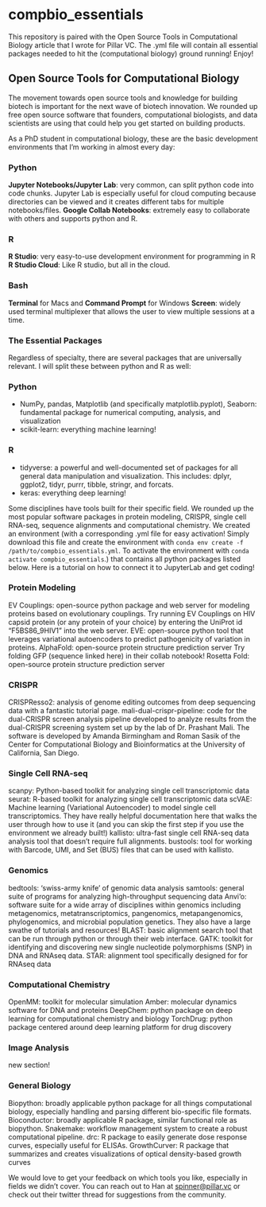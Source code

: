 # compbio_essentials

This repository is paired with the Open Source Tools in Computational Biology article that I wrote for Pillar VC. 
The .yml file will contain all essential packages needed to hit the (computational biology) ground running! Enjoy!


## Open Source Tools for Computational Biology

The movement towards open source tools and knowledge for building biotech is important for the next wave of biotech innovation. We rounded up free open source software that founders, computational biologists, and data scientists are using that could help you get started on building products.

As a PhD student in computational biology, these are the basic development environments that I’m working in almost every day:

### Python
**Jupyter Notebooks/Jupyter Lab**: very common, can split python code into code chunks. Jupyter Lab is especially useful for cloud computing because directories can be viewed and it creates different tabs for multiple notebooks/files.
**Google Collab Notebooks**: extremely easy to collaborate with others and supports python and R.
### R
**R Studio**: very easy-to-use development environment for programming in R
**R Studio Cloud**: Like R studio, but all in the cloud.
### Bash
**Terminal** for Macs and **Command Prompt** for Windows
**Screen**: widely used terminal multiplexer that allows the user to view multiple sessions at a time.

### The Essential Packages
Regardless of specialty, there are several packages that are universally relevant. I will split these between python and R as well:

### Python
- NumPy, pandas, Matplotlib (and specifically matplotlib.pyplot), Seaborn: fundamental package for numerical computing, analysis, and visualization
- scikit-learn: everything machine learning!

### R
- tidyverse: a powerful and well-documented set of packages for all general data manipulation and visualization. This includes: dplyr, ggplot2, tidyr, purrr, tibble, stringr, and forcats.
- keras: everything deep learning!

Some disciplines have tools built for their specific field. We rounded up the most popular software packages in protein modeling, CRISPR, single cell RNA-seq, sequence alignments and computational chemistry. We created an environment (with a corresponding .yml file for easy activation! Simply download this file and create the environment with `conda env create -f /path/to/compbio_essentials.yml`. To activate the environment with `conda activate compbio_essentials`.) that contains all python packages listed below. Here is a tutorial on how to connect it to JupyterLab and get coding!

### Protein Modeling
EV Couplings: open-source python package and web server for modeling proteins based on evolutionary couplings.
Try running EV Couplings on HIV capsid protein (or any protein of your choice) by entering the UniProt id “F5BS86_9HIV1” into the web server.
EVE: open-source python tool that leverages variational autoencoders to predict pathogenicity of variation in proteins.
AlphaFold: open-source protein structure prediction server
Try folding GFP (sequence linked here) in their collab notebook!
Rosetta Fold: open-source protein structure prediction server

### CRISPR
CRISPResso2: analysis of genome editing outcomes from deep sequencing data with a fantastic tutorial page.
mali-dual-crispr-pipeline: code for the dual-CRISPR screen analysis pipeline developed to analyze results from the dual-CRISPR screening system set up by the lab of Dr. Prashant Mali. The software is developed by Amanda Birmingham and Roman Sasik of the Center for Computational Biology and Bioinformatics at the University of California, San Diego.

### Single Cell RNA-seq
scanpy: Python-based toolkit for analyzing single cell transcriptomic data
seurat: R-based toolkit for analyzing single cell transcriptomic data
scVAE: Machine learning (Variational Autoencoder) to model single cell transcriptomics. They have really helpful documentation here that walks the user through how to use it (and you can skip the first step if you use the environment we already built!)
kallisto:  ultra-fast single cell RNA-seq data analysis tool that doesn’t require full alignments.
bustools: tool for working with Barcode, UMI, and Set (BUS) files that can be used with kallisto.

### Genomics
bedtools: ‘swiss-army knife’ of genomic data analysis
samtools: general suite of programs for analyzing high-throughput sequencing data
Anvi’o: software suite for a wide array of disciplines within genomics including metagenomics, metatranscriptomics, pangenomics, metapangenomics, phylogenomics, and microbial population genetics. They also have a large swathe of tutorials and resources!
BLAST: basic alignment search tool that can be run through python or through their web interface.
GATK: toolkit for identifying and discovering new single nucleotide polymorphisms (SNP) in DNA and RNAseq data.
STAR: alignment tool specifically designed for for RNAseq data

### Computational Chemistry
OpenMM: toolkit for molecular simulation
Amber: molecular dynamics software for DNA and proteins
DeepChem: python package on deep learning for computational chemistry and biology
TorchDrug: python package centered around deep learning platform for drug discovery

### Image Analysis
new section!

### General Biology
Biopython: broadly applicable python package for all things computational biology, especially handling and parsing different bio-specific file formats.
Bioconductor: broadly applicable R package, similar functional role as biopython.
Snakemake: workflow management system to create a robust computational pipeline.
drc: R package to easily generate dose response curves, especially useful for ELISAs.
GrowthCurver:  R package that summarizes and creates visualizations of optical density-based growth curves

We would love to get your feedback on which tools you like, especially in fields we didn’t cover. You can reach out to Han at spinner@pillar.vc or check out their twitter thread for suggestions from the community.
